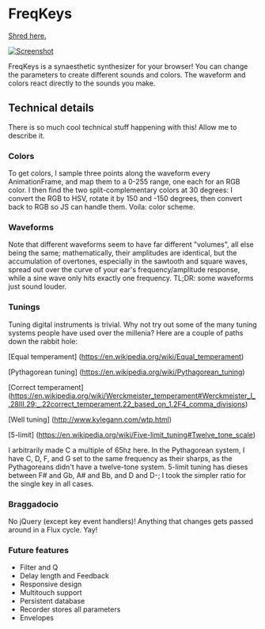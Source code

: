 # FreqKeys

[Shred here.](https://freqkeys.xyz/)

[![Screenshot](http://i.imgur.com/PMGHIaX.png)](https://freqkeys.xyz/)


FreqKeys is a synaesthetic synthesizer for your browser! You can change the parameters to create different sounds and colors. The waveform and colors react directly to the sounds you make.

## Technical details

There is so much cool technical stuff happening with this! Allow me to describe it.

### Colors

To get colors, I sample three points along the waveform every AnimationFrame, and map them to a 0-255 range, one each for an RGB color. I then find the two split-complementary colors at 30 degrees: I convert the RGB to HSV, rotate it by 150 and -150 degrees, then convert back to RGB so JS can handle them. Voila: color scheme.

### Waveforms

Note that different waveforms seem to have far different "volumes", all else being the same; mathematically, their amplitudes are identical, but the accumulation of overtones, especially in the sawtooth and square waves, spread out over the curve of your ear's frequency/amplitude response, while a sine wave only hits exactly one frequency. TL;DR: some waveforms just sound louder.

### Tunings

Tuning digital instruments is trivial. Why not try out some of the many tuning systems people have used over the millenia? Here are a couple of paths down the rabbit hole:

[Equal temperament] (https://en.wikipedia.org/wiki/Equal_temperament)

[Pythagorean tuning] (https://en.wikipedia.org/wiki/Pythagorean_tuning)

[Correct temperament] (https://en.wikipedia.org/wiki/Werckmeister_temperament#Werckmeister_I_.28III.29:_.22correct_temperament.22_based_on_1.2F4_comma_divisions)

[Well tuning] (http://www.kylegann.com/wtp.html)

[5-limit] (https://en.wikipedia.org/wiki/Five-limit_tuning#Twelve_tone_scale)

I arbitrarily made C a multiple of 65hz here. In the Pythagorean system, I have C, D, F, and G set to the same frequency as their sharps, as the Pythagoreans didn't have a twelve-tone system. 5-limit tuning has dieses between F# and Gb, A# and Bb, and D and D-; I took the simpler ratio for the single key in all cases.

### Braggadocio

No jQuery (except key event handlers)! Anything that changes gets passed around in a Flux cycle. Yay!

### Future features

+ Filter and Q
+ Delay length and Feedback
+ Responsive design
+ Multitouch support
+ Persistent database
+ Recorder stores all parameters
+ Envelopes
